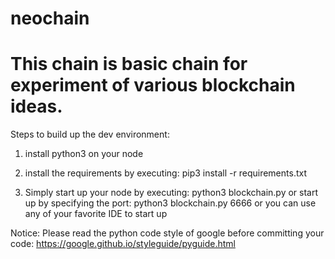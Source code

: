 # neochain
# This chain is basic chain for experiment of various blockchain ideas.

Steps to build up the dev environment:
1. install python3 on your node

2. install the requirements by executing:
pip3 install -r requirements.txt

3. Simply start up your node by executing:
python3 blockchain.py
or start up by specifying the port:
python3 blockchain.py 6666
or you can use any of your favorite IDE to start up

Notice:
Please read the python code style of google before committing your code:
https://google.github.io/styleguide/pyguide.html
